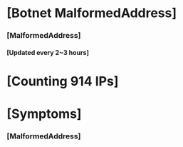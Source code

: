# [Botnet MalformedAddress]
### [MalformedAddress]
#### [Updated every 2~3 hours]

# [Counting 914 IPs]

# [Symptoms] 
###   [MalformedAddress]
